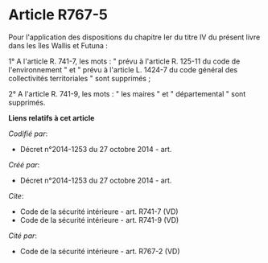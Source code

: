 # Article R767-5

Pour l'application des dispositions du chapitre Ier du titre IV du présent livre dans les îles Wallis et Futuna : 

1° A l'article R. 741-7, les mots : " prévu à l'article R. 125-11 du code de l'environnement " et " prévu à l'article L.
1424-7 du code général des collectivités territoriales " sont supprimés ; 

2° A l'article R. 741-9, les mots : " les maires " et " départemental " sont supprimés.

**Liens relatifs à cet article**

_Codifié par_:

  - Décret n°2014-1253 du 27 octobre 2014 - art.

_Créé par_:

  - Décret n°2014-1253 du 27 octobre 2014 - art.

_Cite_:

  - Code de la sécurité intérieure - art. R741-7 (VD)
  - Code de la sécurité intérieure - art. R741-9 (VD)

_Cité par_:

  - Code de la sécurité intérieure - art. R767-2 (VD)
